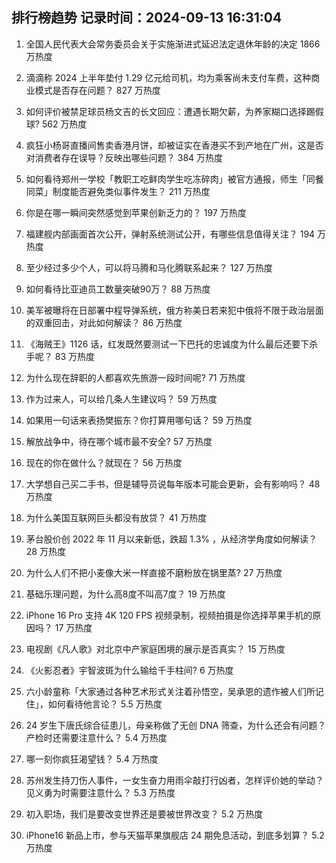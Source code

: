 
## 排行榜趋势 记录时间：2024-09-13 16:31:04
  
  1. 全国人民代表大会常务委员会关于实施渐进式延迟法定退休年龄的决定 1866 万热度
    
  2. 滴滴称 2024 上半年垫付 1.29 亿元给司机，均为乘客尚未支付车费，这种商业模式是否存在问题？ 827 万热度
    
  3. 如何评价被禁足球员杨文吉的长文回应：遭遇长期欠薪，为养家糊口选择踢假球? 562 万热度
    
  4. 疯狂小杨哥直播间售卖香港月饼，却被证实在香港买不到产地在广州，这是否对消费者存在误导？反映出哪些问题？ 384 万热度
    
  5. 如何看待郑州一学校「教职工吃鲜肉学生吃冻碎肉」被官方通报，师生「同餐同菜」制度能否避免类似事件发生？ 211 万热度
    
  6. 你是在哪一瞬间突然感觉到苹果创新乏力的？ 197 万热度
    
  7. 福建舰内部画面首次公开，弹射系统测试公开，有哪些信息值得关注？ 194 万热度
    
  8. 至少经过多少个人，可以将马腾和马化腾联系起来？ 127 万热度
    
  9. 如何看待比亚迪员工数量突破90万？ 88 万热度
    
  10. 美军被曝将在日部署中程导弹系统，俄方称美日若来犯中俄将不限于政治层面的双重回击，对此如何解读？ 86 万热度
    
  11. 《海贼王》1126 话，红发既然要测试一下巴托的忠诚度为什么最后还要下杀手呢？ 83 万热度
    
  12. 为什么现在辞职的人都喜欢先旅游一段时间呢? 71 万热度
    
  13. 作为过来人，可以给几条人生建议吗？ 59 万热度
    
  14. 如果用一句话来表扬樊振东？你打算用哪句话？ 59 万热度
    
  15. 解放战争中，待在哪个城市最不安全? 57 万热度
    
  16. 现在的你在做什么？就现在？ 56 万热度
    
  17. 大学想自己买二手书，但是辅导员说每年版本可能会更新，会有影响吗？ 48 万热度
    
  18. 为什么美国互联网巨头都没有放贷？ 41 万热度
    
  19. 茅台股价创 2022 年 11 月以来新低，跌超 1.3% ，从经济学角度如何解读？ 28 万热度
    
  20. 为什么人们不把小麦像大米一样直接不磨粉放在锅里蒸? 27 万热度
    
  21. 基础乐理问题，为什么高8度不叫高7度？ 19 万热度
    
  22. iPhone 16 Pro 支持 4K 120 FPS 视频录制，视频拍摄是你选择苹果手机的原因吗？ 17 万热度
    
  23. 电视剧《凡人歌》对北京中产家庭困境的展示是否真实？ 15 万热度
    
  24. 《火影忍者》宇智波斑为什么输给千手柱间? 6 万热度
    
  25. 六小龄童称「大家通过各种艺术形式关注着孙悟空，吴承恩的遗作被人们所记住」，如何看待他言论？ 5.5 万热度
    
  26. 24 岁生下唐氏综合征患儿，母亲称做了无创 DNA 筛查，为什么还会有问题？产检时还需要注意什么？ 5.4 万热度
    
  27. 哪一刻你疯狂渴望钱？ 5.4 万热度
    
  28. 苏州发生持刀伤人事件，一女生奋力用雨伞敲打行凶者，怎样评价她的举动？见义勇为时需要注意什么？ 5.3 万热度
    
  29. 初入职场，我们是要改变世界还是要被世界改变？ 5.2 万热度
    
  30. iPhone16 新品上市，参与天猫苹果旗舰店 24 期免息活动，到底多划算？ 5.2 万热度
    